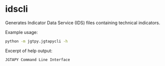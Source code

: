 # idscli

Generates Indicator Data Service (IDS) files containing technical indicators.

Example usage:
```bash
python -m jgtpy.jgtapycli -h
```
Excerpt of help output:
```
JGTAPY Command Line Interface
```
